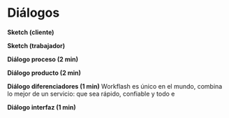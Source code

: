 
<h1>Diálogos</h1>

  **Sketch (cliente)** 

 
  **Sketch (trabajador)** 

 
  **Diálogo proceso (2 min)**

 
 **Diálogo producto (2 min)** 

 
**Diálogo diferenciadores (1 min)** 
Workflash es único en el mundo, combina lo mejor de un servicio: que sea rápido, confiable y todo e
 
**Diálogo interfaz (1 min)**

 

<!--stackedit_data:
eyJoaXN0b3J5IjpbNzExNjk3NTc0LC04Mjk3MDY5NjhdfQ==
-->